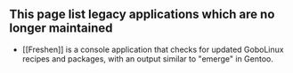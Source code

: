 ## This page list legacy applications which are no longer maintained

*  [[Freshen]] is a console application that checks for updated GoboLinux recipes and packages, with an output similar to "emerge" in Gentoo.
